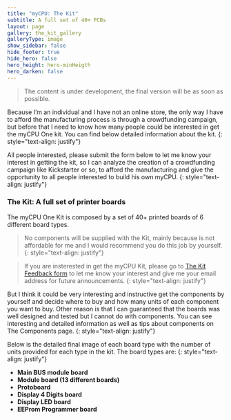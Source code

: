 ```yaml
---
title: "myCPU: The Kit" 
subtitle: A full set of 40+ PCBs
layout: page
gallery: the_kit_gallery
galleryType: image
show_sidebar: false
hide_footer: true
hide_hero: false
hero_height: hero-minHeigth
hero_darken: false
---
```


> The content is under development, the final version will be as soon as possible.

Because I’m an individual and I have not an online store, the only way I have to afford the manufacturing process is through a crowdfunding campaign, but before that I need to know how many people could be interested in get the myCPU One kit. You can find below detailed information about the kit.
{: style="text-align: justify"}

All people interested, please submit the form below to let me know your interest in getting the kit, so I can analyze the creation of a crowdfunding campaign like Kickstarter or so, to afford the manufacturing and give the opportunity to all people interested to build his own myCPU.
{: style="text-align: justify"}

### The Kit: A full set of printer boards

The myCPU One Kit is composed by a set of 40+ printed boards of 6 different board types.

> No components will be supplied with the Kit, mainly because is not affordable for me and I would recommend you do this job by yourself.
{: style="text-align: justify"}

> If you are insterested in get the myCPU Kit, please go to [The Kit Feedback form](/pages/en/feedback_kit) to let me know your interest and give me your email address for future announcements.
{: style="text-align: justify"}

But I think it could be very interesting and instructive get the components by yourself and decide where to buy and how many units of each component you want to buy. Other reason is that I can guaranteed that the boards was well designed and tested but I cannot do with components. You can see interesting and detailed information as well as tips about components on The Components page.
{: style="text-align: justify"}

Below is the detailed final image of each board type with the number of units provided for each type in the kit. The board types are:
{: style="text-align: justify"}


+ **Main BUS module board**
+ **Module board (13 different boards)**
+ **Protoboard**
+ **Display 4 Digits board**
+ **Display LED board**
+ **EEProm Programmer board**

